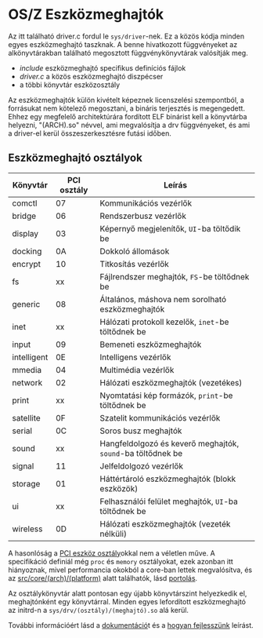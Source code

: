 OS/Z Eszközmeghajtók
====================

Az itt található driver.c fordul le `sys/driver`-nek. Ez a közös kódja minden egyes eszközmeghajtó taszknak. A benne
hivatkozott függvényeket az alkönyvtárakban található megosztott függvénykönyvtárak valósítják meg.

- *include* eszközmeghajtó specifikus definíciós fájlok
- *driver.c* a közös eszközmeghajtó diszpécser
- a többi könyvtár eszközosztály

Az eszközmeghajtók külön kivételt képeznek licenszelési szempontból, a forrásukat nem kötelező megosztani, a bináris
terjesztés is megengedett. Ehhez egy megfelelő architektúrára fordított ELF binárist kell a könyvtárba helyezni, "(ARCH).so"
névvel, ami megvalósítja a drv függvényeket, és ami a driver-el kerül összeszerkesztésre futási időben.

Eszközmeghajtó osztályok
------------------------

| Könyvtár    | PCI osztály | Leírás |
| ----------- | ----------- | ----------- |
| comctl      | 07          | Kommunikációs vezérlők |
| bridge      | 06          | Rendszerbusz vezérlők |
| display     | 03          | Képernyő megjelenítők, `UI`-ba töltődik be |
| docking     | 0A          | Dokkoló állomások |
| encrypt     | 10          | Titkosítás vezérlők |
| fs          | xx          | Fájlrendszer meghajtók, `FS`-be töltődnek be |
| generic     | 08          | Általános, máshova nem sorolható eszközmeghajtók |
| inet        | xx          | Hálózati protokoll kezelők, `inet`-be töltődnek be |
| input       | 09          | Bemeneti eszközmeghajtók |
| intelligent | 0E          | Intelligens vezérlők |
| mmedia      | 04          | Multimédia vezérlők |
| network     | 02          | Hálózati eszközmeghajtók (vezetékes) |
| print       | xx          | Nyomtatási kép formázók, `print`-be töltődnek be |
| satellite   | 0F          | Szatelit kommunikációs vezérlők |
| serial      | 0C          | Soros busz meghajtók |
| sound       | xx          | Hangfeldolgozó és keverő meghajtók, `sound`-ba töltődnek be |
| signal      | 11          | Jelfeldolgozó vezérlők |
| storage     | 01          | Háttértároló eszközmeghajtók (blokk eszközök) |
| ui          | xx          | Felhasználói felület meghajtók, `UI`-ba töltődnek be |
| wireless    | 0D          | Hálózati eszközmeghajtók (vezeték nélküli) |

A hasonlóság a [PCI eszköz osztály](http://pci-ids.ucw.cz/read/PD)okkal nem a véletlen műve. A specifikáció definiál még
`proc` és `memory` osztályokat, ezek azonban itt hiányoznak, mivel performancia okokból a core-ban lettek megvalósítva, és az
[src/core/(arch)/(platform)](https://gitlab.com/bztsrc/osz/blob/master/src/core/x86_64) alatt találhatók, lásd
[portolás](https://gitlab.com/bztsrc/osz/blob/master/docs/porting.md).

Az osztálykönyvtár alatt pontosan egy újabb könyvtárszint helyezkedik el, meghajtónként egy könyvtárral. Minden egyes lefordított
eszközmeghajtó az initrd-n a `sys/drv/(osztály)/(meghajtó).so` alá kerül.

További információért lásd a [dokumentáció](https://gitlab.com/bztsrc/osz/blob/master/docs/drivers.md)t és a [hogyan fejlesszünk](https://gitlab.com/bztsrc/osz/blob/master/docs/howto3-develop.md) leírást.
